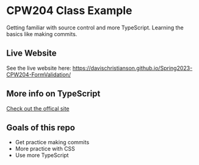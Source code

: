 # CPW204 Class Example
Getting familiar with source control and more TypeScript. Learning the basics like making commits.

## Live Website
See the live website here: https://davischristianson.github.io/Spring2023-CPW204-FormValidation/

## More info on TypeScript
[Check out the offical site](https://www.typescriptlang.org/)  

## Goals of this repo
- Get practice making commits
- More practice with CSS
- Use more TypeScript
